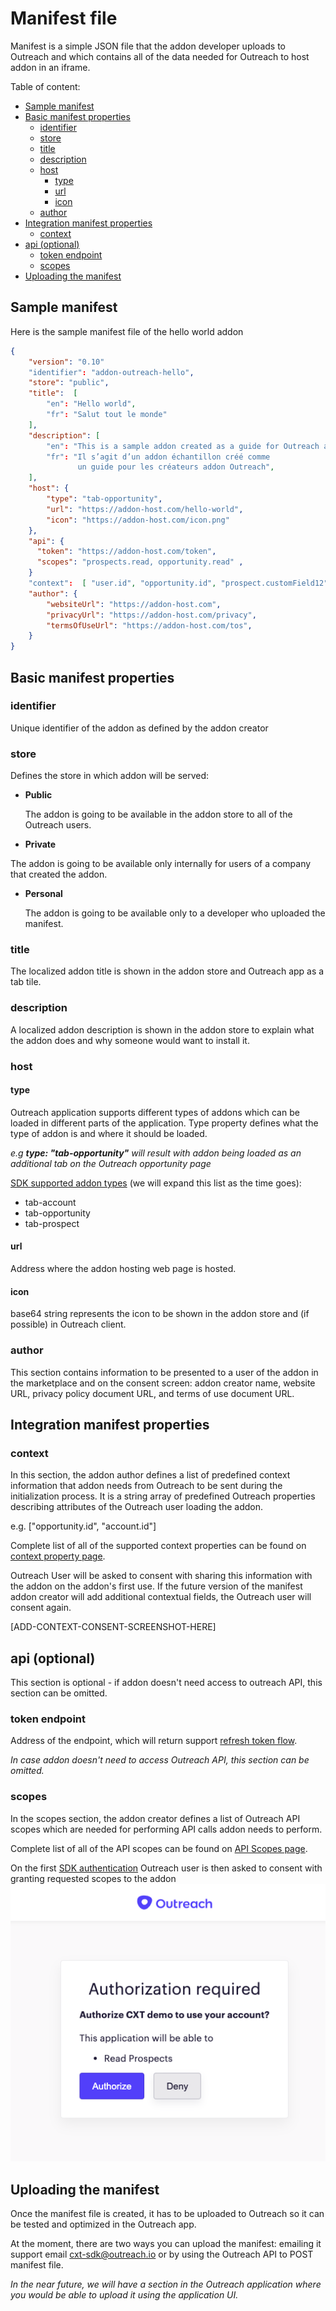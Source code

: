 <!-- omit in toc -->
# Manifest file

Manifest is a simple JSON file that the addon developer uploads to Outreach and which contains all of the data needed for Outreach to host addon in an iframe.

Table of content:

- [Sample manifest](#sample-manifest)
- [Basic manifest properties](#basic-manifest-properties)
  - [identifier](#identifier)
  - [store](#store)
  - [title](#title)
  - [description](#description)
  - [host](#host)
    - [type](#type)
    - [url](#url)
    - [icon](#icon)
  - [author](#author)
- [Integration manifest properties](#integration-manifest-properties)
  - [context](#context)
- [api (optional)](#api-optional)
  - [token endpoint](#token-endpoint)
  - [scopes](#scopes)
- [Uploading the manifest](#uploading-the-manifest)

## Sample manifest

Here is the sample manifest file of the hello world addon

```json
{
    "version": "0.10"
    "identifier": "addon-outreach-hello",
    "store": "public",
    "title":  [
        "en": "Hello world",
        "fr": "Salut tout le monde"
    ],
    "description": [
        "en": "This is a sample addon created as a guide for Outreach addon creators ",
        "fr": "Il s’agit d’un addon échantillon créé comme
               un guide pour les créateurs addon Outreach",
    ],
    "host": {
        "type": "tab-opportunity",
        "url": "https://addon-host.com/hello-world",
        "icon": "https://addon-host.com/icon.png"
    },
    "api": {
      "token": "https://addon-host.com/token",
      "scopes": "prospects.read, opportunity.read" ,
    }
    "context":  [ "user.id", "opportunity.id", "prospect.customField12" ],
    "author": {
        "websiteUrl": "https://addon-host.com",
        "privacyUrl": "https://addon-host.com/privacy",
        "termsOfUseUrl": "https://addon-host.com/tos",
    }
}
```

## Basic manifest properties

### identifier

Unique identifier of the addon as defined by the addon creator

### store

Defines the store in which addon will be served:

- **Public**
  
  The addon is going to be available in the addon store to all of the Outreach users.

- **Private**
  
 The addon is going to be available only internally for users of a company that created the addon.

- **Personal**
  
  The addon is going to be available only to a developer who uploaded the manifest.

### title

The localized addon title is shown in the addon store and Outreach app as a tab tile.

### description

A localized addon description is shown in the addon store to explain what the addon does and why someone would want to install it.

### host

#### type

Outreach application supports different types of addons which can be loaded in different parts of the application.
Type property defines what the type of addon is and where it should be loaded.

_e.g **type: "tab-opportunity"** will result with addon being loaded as an additional tab on the Outreach opportunity page_

[SDK supported addon types](https://github.com/getoutreach/clientxtsdk/blob/develop/src/store/AddonType.ts) (we will expand this list as the time goes):

- tab-account
- tab-opportunity
- tab-prospect

#### url

Address where the addon hosting web page is hosted.

#### icon

base64 string represents the icon to be shown in the addon store and (if possible) in Outreach client.

### author

This section contains information to be presented to a user of the addon in the marketplace and on the consent screen: addon creator name, website URL, privacy policy document URL, and terms of use document URL.

## Integration manifest properties

### context

In this section, the addon author defines a list of predefined context information that addon needs from Outreach to be sent during the initialization process.
It is a string array of predefined Outreach properties describing attributes of the Outreach user loading the addon.

e.g. ["opportunity.id", "account.id"]

Complete list of all of the supported context properties can be found on [context property page](context.md).

Outreach User will be asked to consent with sharing this information with the addon on the addon's first use.  If the future version of the manifest addon creator will add additional contextual fields, the Outreach user will consent again.

[ADD-CONTEXT-CONSENT-SCREENSHOT-HERE]

## api (optional)

This section is optional - if addon doesn't need access to outreach API, this section can be omitted.

### token endpoint

Address of the endpoint, which will return support [refresh token flow](#refresh-token-flow). 

*In case addon doesn't need to access Outreach API, this section can be omitted.*

### scopes

In the scopes section, the addon creator defines a list of Outreach API scopes which are needed for performing API calls addon needs to perform.

Complete list of all of the API scopes can be found on [API Scopes page](scopes.md).

On the first [SDK authentication](sdk.md#authentication) Outreach user is then asked to consent with granting requested scopes to the addon
![alt text](api-consent.png "API consent screen")

## Uploading the manifest

Once the manifest file is created, it has to be uploaded to Outreach so it can be tested and optimized in the Outreach app.

At the moment, there are two ways you can upload the manifest:
emailing it support email cxt-sdk@outreach.io or by using the Outreach API to POST manifest file.

_In the near future, we will have a section in the Outreach application where you would be able to upload it using the application UI._